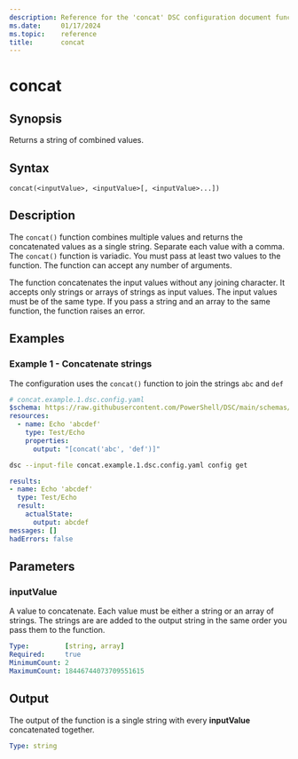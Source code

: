 ```yaml
---
description: Reference for the 'concat' DSC configuration document function
ms.date:     01/17/2024
ms.topic:    reference
title:       concat
---
```


# concat

## Synopsis

Returns a string of combined values.

## Syntax

```Syntax
concat(<inputValue>, <inputValue>[, <inputValue>...])
```

## Description

The `concat()` function combines multiple values and returns the concatenated values as a single
string. Separate each value with a comma. The `concat()` function is variadic. You must pass at
least two values to the function. The function can accept any number of arguments.

The function concatenates the input values without any joining character. It accepts only strings
or arrays of strings as input values. The input values must be of the same type. If you pass a
string and an array to the same function, the function raises an error.

## Examples

### Example 1 - Concatenate strings

The configuration uses the `concat()` function to join the strings `abc` and `def`

```yaml
# concat.example.1.dsc.config.yaml
$schema: https://raw.githubusercontent.com/PowerShell/DSC/main/schemas/2023/10/config/document.json
resources:
  - name: Echo 'abcdef'
    type: Test/Echo
    properties:
      output: "[concat('abc', 'def')]"
```

```bash
dsc --input-file concat.example.1.dsc.config.yaml config get
```

```yaml
results:
- name: Echo 'abcdef'
  type: Test/Echo
  result:
    actualState:
      output: abcdef
messages: []
hadErrors: false
```

## Parameters

### inputValue

A value to concatenate. Each value must be either a string or an array of strings. The strings are
are added to the output string in the same order you pass them to the function.

```yaml
Type:         [string, array]
Required:     true
MinimumCount: 2
MaximumCount: 18446744073709551615
```

## Output

The output of the function is a single string with every **inputValue** concatenated together.

```yaml
Type: string
```

<!-- Link reference definitions -->
